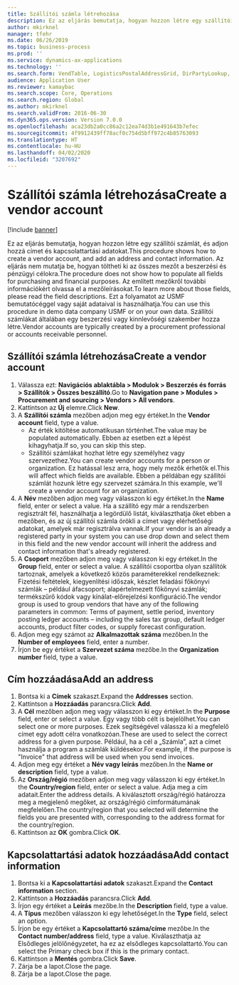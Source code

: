 ```yaml
---
title: Szállítói számla létrehozása
description: Ez az eljárás bemutatja, hogyan hozzon létre egy szállítói számlát, és adjon hozzá címet és kapcsolattartási adatokat.
author: mkirknel
manager: tfehr
ms.date: 06/26/2019
ms.topic: business-process
ms.prod: ''
ms.service: dynamics-ax-applications
ms.technology: ''
ms.search.form: VendTable, LogisticsPostalAddressGrid, DirPartyLookup, LogisticsPostalAddress, SysLookupMultiSelectGrid
audience: Application User
ms.reviewer: kamaybac
ms.search.scope: Core, Operations
ms.search.region: Global
ms.author: mkirknel
ms.search.validFrom: 2016-06-30
ms.dyn365.ops.version: Version 7.0.0
ms.openlocfilehash: aca23db2a0cc86a2c12ea74d3b1e491643b7efec
ms.sourcegitcommit: 4f9912439ff78acf0c754d5bff972c4b85763093
ms.translationtype: HT
ms.contentlocale: hu-HU
ms.lasthandoff: 04/02/2020
ms.locfileid: "3207692"
---
```

# <a name="create-a-vendor-account"></a><span data-ttu-id="3b86d-103">Szállítói számla létrehozása</span><span class="sxs-lookup"><span data-stu-id="3b86d-103">Create a vendor account</span></span>

[!include [banner](../../includes/banner.md)]

<span data-ttu-id="3b86d-104">Ez az eljárás bemutatja, hogyan hozzon létre egy szállítói számlát, és adjon hozzá címet és kapcsolattartási adatokat.</span><span class="sxs-lookup"><span data-stu-id="3b86d-104">This procedure shows how to create a vendor account, and add an address and contact information.</span></span> <span data-ttu-id="3b86d-105">Az eljárás nem mutatja be, hogyan töltheti ki az összes mezőt a beszerzési és pénzügyi célokra.</span><span class="sxs-lookup"><span data-stu-id="3b86d-105">The procedure does not show how to populate all fields for purchasing and financial purposes.</span></span> <span data-ttu-id="3b86d-106">Az említett mezőkről további információkért olvassa el a mezőleírásokat.</span><span class="sxs-lookup"><span data-stu-id="3b86d-106">To learn more about those fields, please read the field descriptions.</span></span> <span data-ttu-id="3b86d-107">Ezt a folyamatot az USMF bemutatócéggel vagy saját adataival is használhatja.</span><span class="sxs-lookup"><span data-stu-id="3b86d-107">You can use this procedure in demo data company USMF or on your own data.</span></span> <span data-ttu-id="3b86d-108">Szállítói számlákat általában egy beszerzési vagy kinnlevőségi szakember hozza létre.</span><span class="sxs-lookup"><span data-stu-id="3b86d-108">Vendor accounts are typically created by a procurement professional or accounts receivable personnel.</span></span>


## <a name="create-a-vendor-account"></a><span data-ttu-id="3b86d-109">Szállítói számla létrehozása</span><span class="sxs-lookup"><span data-stu-id="3b86d-109">Create a vendor account</span></span>
1. <span data-ttu-id="3b86d-110">Válassza ezt: **Navigációs ablaktábla > Modulok > Beszerzés és forrás > Szállítók > Összes beszállító**.</span><span class="sxs-lookup"><span data-stu-id="3b86d-110">Go to **Navigation pane > Modules > Procurement and sourcing > Vendors > All vendors**.</span></span>
2. <span data-ttu-id="3b86d-111">Kattintson az **Új** elemre.</span><span class="sxs-lookup"><span data-stu-id="3b86d-111">Click **New**.</span></span>
3. <span data-ttu-id="3b86d-112">A **Szállítói számla** mezőben adjon meg egy értéket.</span><span class="sxs-lookup"><span data-stu-id="3b86d-112">In the **Vendor account** field, type a value.</span></span>
    - <span data-ttu-id="3b86d-113">Az érték kitöltése automatikusan történhet.</span><span class="sxs-lookup"><span data-stu-id="3b86d-113">The value may be populated automatically.</span></span> <span data-ttu-id="3b86d-114">Ebben az esetben ezt a lépést kihagyhatja.</span><span class="sxs-lookup"><span data-stu-id="3b86d-114">If so, you can skip this step.</span></span>  
    - <span data-ttu-id="3b86d-115">Szállítói számlákat hozhat létre egy személyhez vagy szervezethez.</span><span class="sxs-lookup"><span data-stu-id="3b86d-115">You can create vendor accounts for a person or organization.</span></span> <span data-ttu-id="3b86d-116">Ez hatással lesz arra, hogy mely mezők érhetők el.</span><span class="sxs-lookup"><span data-stu-id="3b86d-116">This will affect which fields are available.</span></span> <span data-ttu-id="3b86d-117">Ebben a példában egy szállítói számlát hozunk létre egy szervezet számára.</span><span class="sxs-lookup"><span data-stu-id="3b86d-117">In this example, we'll create a vendor account for an organization.</span></span>   
4. <span data-ttu-id="3b86d-118">A **Név** mezőben adjon meg vagy válasszon ki egy értéket.</span><span class="sxs-lookup"><span data-stu-id="3b86d-118">In the **Name** field, enter or select a value.</span></span> <span data-ttu-id="3b86d-119">Ha a szállító egy már a rendszerben regisztrált fél, használhatja a legördülő listát, kiválaszthatja őket ebben a mezőben, és az új szállítói számla örökli a címet vagy elérhetőségi adatokat, amelyek már regisztrálva vannak.</span><span class="sxs-lookup"><span data-stu-id="3b86d-119">If your vendor is an already a registered party in your system you can use drop down and select them in this field and the new vendor account will inherit the address and contact information that's already registered.</span></span>
5. <span data-ttu-id="3b86d-120">A **Csoport** mezőben adjon meg vagy válasszon ki egy értéket.</span><span class="sxs-lookup"><span data-stu-id="3b86d-120">In the **Group** field, enter or select a value.</span></span> <span data-ttu-id="3b86d-121">A szállítói csoportba olyan szállítók tartoznak, amelyek a következő közös paraméterekkel rendelkeznek: Fizetési feltételek, kiegyenlítési időszak, készlet feladási főkönyvi számlák – például áfacsoport; alapértelmezett főkönyvi számlák; termékszűrő kódok vagy kínálat-előrejelzési konfiguráció.</span><span class="sxs-lookup"><span data-stu-id="3b86d-121">The vendor group is used to group vendors that have any of the following parameters in common: Terms of payment, settle period, inventory posting ledger accounts – including the sales tax group, default ledger accounts, product filter codes, or supply forecast configuration.</span></span>
6. <span data-ttu-id="3b86d-122">Adjon meg egy számot az **Alkalmazottak száma** mezőben.</span><span class="sxs-lookup"><span data-stu-id="3b86d-122">In the **Number of employees** field, enter a number.</span></span>
7. <span data-ttu-id="3b86d-123">Írjon be egy értéket a **Szervezet száma** mezőbe.</span><span class="sxs-lookup"><span data-stu-id="3b86d-123">In the **Organization number** field, type a value.</span></span>

## <a name="add-an-address"></a><span data-ttu-id="3b86d-124">Cím hozzáadása</span><span class="sxs-lookup"><span data-stu-id="3b86d-124">Add an address</span></span>
1. <span data-ttu-id="3b86d-125">Bontsa ki a **Címek** szakaszt.</span><span class="sxs-lookup"><span data-stu-id="3b86d-125">Expand the **Addresses** section.</span></span>
2. <span data-ttu-id="3b86d-126">Kattintson a **Hozzáadás** parancsra.</span><span class="sxs-lookup"><span data-stu-id="3b86d-126">Click **Add**.</span></span>
3. <span data-ttu-id="3b86d-127">A **Cél** mezőben adjon meg vagy válasszon ki egy értéket.</span><span class="sxs-lookup"><span data-stu-id="3b86d-127">In the **Purpose** field, enter or select a value.</span></span> <span data-ttu-id="3b86d-128">Egy vagy több célt is bejelölhet.</span><span class="sxs-lookup"><span data-stu-id="3b86d-128">You can select one or more purposes.</span></span> <span data-ttu-id="3b86d-129">Ezek segítségével válassza ki a megfelelő címet egy adott célra vonatkozóan.</span><span class="sxs-lookup"><span data-stu-id="3b86d-129">These are used to select the correct address for a given purpose.</span></span> <span data-ttu-id="3b86d-130">Például, ha a cél a „Számla”, azt a címet használja a program a számlák küldésekor.</span><span class="sxs-lookup"><span data-stu-id="3b86d-130">For example, if the purpose is "Invoice" that address will be used when you send invoices.</span></span>
4. <span data-ttu-id="3b86d-131">Adjon meg egy értéket a **Név vagy leírás** mezőben.</span><span class="sxs-lookup"><span data-stu-id="3b86d-131">In the **Name or description** field, type a value.</span></span>
5. <span data-ttu-id="3b86d-132">Az **Ország/régió** mezőben adjon meg vagy válasszon ki egy értéket.</span><span class="sxs-lookup"><span data-stu-id="3b86d-132">In the **Country/region** field, enter or select a value.</span></span> <span data-ttu-id="3b86d-133">Adja meg a cím adatait.</span><span class="sxs-lookup"><span data-stu-id="3b86d-133">Enter the address details.</span></span> <span data-ttu-id="3b86d-134">A kiválasztott ország/régió határozza meg a megjelenő megőket, az ország/régió címformátumának megfelelően.</span><span class="sxs-lookup"><span data-stu-id="3b86d-134">The country/region that you selected will determine the fields you are presented with, corresponding to the address format for the country/region.</span></span> 
6. <span data-ttu-id="3b86d-135">Kattintson az **OK** gombra.</span><span class="sxs-lookup"><span data-stu-id="3b86d-135">Click **OK**.</span></span>

## <a name="add-contact-information"></a><span data-ttu-id="3b86d-136">Kapcsolattartási adatok hozzáadása</span><span class="sxs-lookup"><span data-stu-id="3b86d-136">Add contact information</span></span>
1. <span data-ttu-id="3b86d-137">Bontsa ki a **Kapcsolattartási adatok** szakaszt.</span><span class="sxs-lookup"><span data-stu-id="3b86d-137">Expand the **Contact information** section.</span></span>
2. <span data-ttu-id="3b86d-138">Kattintson a **Hozzáadás** parancsra.</span><span class="sxs-lookup"><span data-stu-id="3b86d-138">Click **Add**.</span></span>
3. <span data-ttu-id="3b86d-139">Írjon egy értéket a **Leírás** mezőbe.</span><span class="sxs-lookup"><span data-stu-id="3b86d-139">In the **Description** field, type a value.</span></span>
4. <span data-ttu-id="3b86d-140">A **Típus** mezőben válasszon ki egy lehetőséget.</span><span class="sxs-lookup"><span data-stu-id="3b86d-140">In the **Type** field, select an option.</span></span>
5. <span data-ttu-id="3b86d-141">Írjon be egy értéket a **Kapcsolattartó száma/címe** mezőbe.</span><span class="sxs-lookup"><span data-stu-id="3b86d-141">In the **Contact number/address** field, type a value.</span></span> <span data-ttu-id="3b86d-142">Kiválaszthatja az Elsődleges jelölőnégyzetet, ha ez az elsődleges kapcsolattartó.</span><span class="sxs-lookup"><span data-stu-id="3b86d-142">You can select the Primary check box if this is the primary contact.</span></span>  
6. <span data-ttu-id="3b86d-143">Kattintson a **Mentés** gombra.</span><span class="sxs-lookup"><span data-stu-id="3b86d-143">Click **Save**.</span></span>
7. <span data-ttu-id="3b86d-144">Zárja be a lapot.</span><span class="sxs-lookup"><span data-stu-id="3b86d-144">Close the page.</span></span>
8. <span data-ttu-id="3b86d-145">Zárja be a lapot.</span><span class="sxs-lookup"><span data-stu-id="3b86d-145">Close the page.</span></span>

